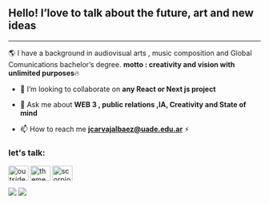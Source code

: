 

## Hello! I’love to talk about the future, art and new ideas 

---

🌎 I have a background in audiovisual arts , music composition and Global Comunications bachelor’s degree.
 **motto : creativity and vision with unlimited purposes**🔥
 
- 🔮 I’m looking to collaborate on **any React or Next js project**

<!-- - 📝 I regularly write articles on [https://dev.to/outsiderintrospector](https://dev.to/outsiderintrospector) -->

- 💬 Ask me about **WEB 3  , public relations ,IA, Creativity and State of mind**

- 📫 How to reach me **jcarvajalbaez@uade.edu.ar** ⚡ 

<h3 align="left">let's talk:</h3>
<p align="left">
<a href="https://dev.to/outsiderintrospector" target="blank"><img align="center" src="https://raw.githubusercontent.com/rahuldkjain/github-profile-readme-generator/master/src/images/icons/Social/devto.svg" alt="outsiderintrospector" height="30" width="40" /></a>
<a href="https://twitter.com/codelandr" target="blank"><img align="center" src="https://raw.githubusercontent.com/rahuldkjain/github-profile-readme-generator/master/src/images/icons/Social/twitter.svg" alt="thementalstates" height="30" width="40" /></a>
<a href="https://linkedin.com/in/scorpiondev" target="blank"><img align="center" src="https://raw.githubusercontent.com/rahuldkjain/github-profile-readme-generator/master/src/images/icons/Social/linked-in-alt.svg" alt="scorpiondev" height="30" width="40" /></a>
<!-- <a href="https://instagram.com/scorpion.dagger" target="blank"><img align="center" src="https://raw.githubusercontent.com/rahuldkjain/github-profile-readme-generator/master/src/images/icons/Social/instagram.svg" alt="scorpion.dagger" height="30" width="40" /></a> -->
</p>

![](http://github-profile-summary-cards.vercel.app/api/cards/stats?username=humancodex&theme=blueberry) ![](http://github-profile-summary-cards.vercel.app/api/cards/repos-per-language?username=humancodex&theme=material_palenight)

